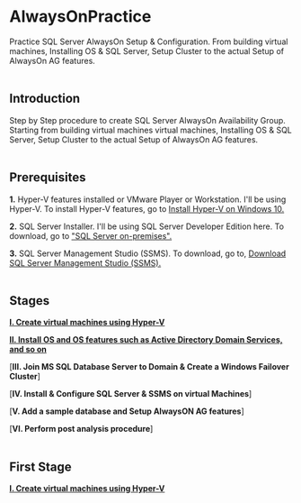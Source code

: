 # AlwaysOnPractice
Practice SQL Server AlwaysOn Setup &amp; Configuration. From building virtual machines, Installing  OS & SQL Server, Setup Cluster to the actual Setup of AlwaysOn AG features.
<br/>
<br/>

**Introduction**
------------------------------------------------------------------------------------------------------------------------------------
Step by Step procedure to create SQL Server AlwaysOn Availability Group. Starting from building virtual machines virtual machines, Installing  OS & SQL Server, Setup Cluster to the actual Setup of AlwaysOn AG features.
<br/>
<br/>

**Prerequisites**
------------------------------------------------------------------------------------------------------------------------------------
**1.** Hyper-V features installed or VMware Player or Workstation. I'll be using Hyper-V. To install Hyper-V features, go to [Install Hyper-V on Windows 10.](https://docs.microsoft.com/en-us/virtualization/hyper-v-on-windows/quick-start/enable-hyper-v)
<br/>

**2.** SQL Server Installer. I'll be using SQL Server Developer Edition here. To download, go to ["SQL Server on-premises".](https://www.microsoft.com/en-us/sql-server/sql-server-downloads)
<br/>

**3.** SQL Server Management Studio (SSMS). To download, go to, [Download SQL Server Management Studio (SSMS).](https://docs.microsoft.com/en-us/sql/ssms/download-sql-server-management-studio-ssms?view=sql-server-ver16)
<br/>
<br/>

**Stages**
------------------------------------------------------------------------------------------------------------------------------------
[**I. Create virtual machines using Hyper-V**](https://github.com/fortehub/AlwaysOnPractice/blob/c7a4065279e3cb53f55ff35e9316e5ee341e1d5a/I.%20Create%20virtual%20machines%20using%20Hyper-V.md)
<br/>

[**II. Install OS and OS features such as Active Directory Domain Services, and so on**](https://github.com/fortehub/AlwaysOnPractice/blob/5861528fd1fb75867866bb79b4f6ef80cce91921/II.%20Install%20OS%20and%20OS%20features%20such%20as%20Active%20Directory%20Domain%20Services,%20and%20so%20on.md)
<br/>

[**III. Join MS SQL Database Server to Domain & Create a Windows Failover Cluster**]
<br/>

[**IV. Install & Configure SQL Server & SSMS on virtual Machines**]
<br/>

[**V. Add a sample database and Setup AlwaysON AG features**]
<br/>

[**VI. Perform post analysis procedure**]
<br/>
<br/>

**First Stage**
------------------------------------------------------------------------------------------------------------------------------------
[**I. Create virtual machines using Hyper-V**](https://github.com/fortehub/AlwaysOnPractice/blob/c7a4065279e3cb53f55ff35e9316e5ee341e1d5a/I.%20Create%20virtual%20machines%20using%20Hyper-V.md)


